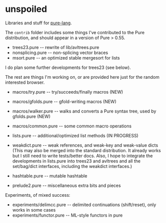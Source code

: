 unspoiled
=========

Libraries and stuff for [pure-lang](http://code.google.com/p/pure-lang/).

The `contrib` folder includes some things I've contributed to the Pure distribution, and should appear in a version of Pure &gt; 0.55.

 *   trees23.pure -- rewrite of lib/avltrees.pure
 *   nonsplicing.pure -- non-splicing vector braces
 *   msort.pure -- an optimized stable mergesort for lists

I do plan some further developments for trees23 (see below).

The rest are things I'm working on, or are provided here just for the random interested browser.

 *   macros/try.pure -- try/succeeds/finally macros (NEW)
 *   macros/gfolds.pure -- gfold-writing macros (NEW)
 *   macros/walker.pure -- walks and converts a Pure syntax tree, used by gfolds.pure (NEW)
 *   macros/common.pure -- some common macro operations

 *   lists.pure -- additional/optimized list methods (IN PROGRESS)
 *   weakdict.pure -- weak references, and weak-key and weak-value dicts (This may also be merged into the standard distribution. It already works but I still need to write tests/better docs. Also, I hope to integrate the developments in lists.pure into trees23 and avltrees and all the set/bag/dict interfaces, including the weakdict interfaces.)

 *   hashtable.pure -- mutable hashtable
 *   prelude2.pure -- miscellaneous extra bits and pieces

Experiments, of mixed success:

 *   experiments/delimcc.pure -- delimited continuations (shift/reset), only works in some cases
 *   experiments/functor.pure -- ML-style functors in pure

